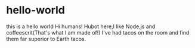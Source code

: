 # hello-world
this is a hello world
Hi humans!
Hubot here,I like Node,js and coffeescrit(That's what I am made of!)
I've had tacos on the room and find them far superior to Earth tacos.

